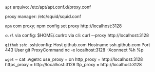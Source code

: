 `apt`
arquivo: /etc/apt/apt.conf.d/proxy.conf

proxy manager:
/etc/squid/squid.conf

`npm` com proxy;
npm config  set proxy http://localhost:3128

`curl`
via config: $HOME/.curlrc
via cli: curl --proxy http://localhost:3128

`github` `ssh`:
.ssh/config: 
Host github.com
  Hostname ssh.github.com
  Port 443
  User git
  ProxyCommand nc -x localhost:3128 -Xconnect %h %p

`wget`
~ cat .wgetrc
use_proxy = on
http_proxy = http://localhost:3128
https_proxy = http://localhost:3128
ftp_proxy = http://localhost:3128
